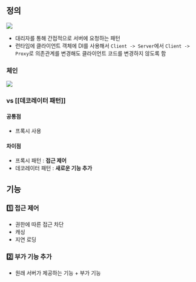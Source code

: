 ## 정의
![](https://i.imgur.com/Ga1fSo0.png)
- 대리자를 통해 간접적으로 서버에 요청하는 패턴
- 런타임에 클라이언트 객체에 DI를 사용해서 `Client -> Server`에서 `Client -> Proxy`로 의존관계를 변경해도 클라이언트 코드를 변경하지 않도록 함
### 체인
![](https://i.imgur.com/fEg4zI2.png)
### vs [[데코레이터 패턴]]
#### 공통점
- 프록시 사용
#### 차이점
- 프록시 패턴 : **접근 제어**
- 데코레이터 패턴 : **새로운 기능 추가**
## 기능
### 1️⃣ 접근 제어
- 권한에 따른 접근 차단
- 캐싱
- 지연 로딩
### 2️⃣ 부가 기능 추가
- 원래 서버가 제공하는 기능 + 부가 기능
